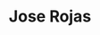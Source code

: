 ---
title: "Jose Rojas"
draft: false
jobtitle: "Plumber Apprentice"
promoted: true
weight: 9
layout: team
---
